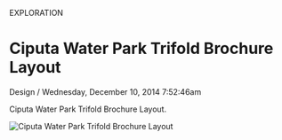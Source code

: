 <p class="type">EXPLORATION</p>

# Ciputa Water Park Trifold Brochure Layout

<p class="meta">Design  /  Wednesday, December 10, 2014 7:52:46am</p>

Ciputa Water Park Trifold Brochure Layout.

![Ciputa Water Park Trifold Brochure Layout](https://farooq-agent.web.app/assets/images/works/large/ciputa-water-park-trifold-brochure-layout.jpg)
